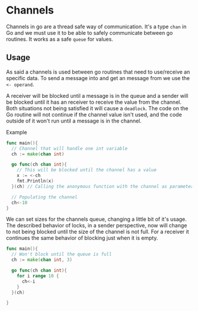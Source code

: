 # Channels

Channels in go are a thread safe way of communication. It's a type `chan` in Go and we must use it to be able to safely communicate between go routines. It works as a safe `queue` for values.

## Usage

As said a channels is used between go routines that need to use/receive an specific data.
To send a message into and get an message from we use the `<- operand`.

A receiver will be blocked until a message is in the queue and a sender will be blocked until it has an receiver to receive the value from the channel. Both situations not being satisfied it will cause a `deadlock`. The code on the Go routine will not continue if the channel value isn't used, and the code outside of it won't run until a message is in the channel.

Example

```Go
func main(){
  // Channel that will handle one int variable
  ch := make(chan int)

  go func(ch chan int){
    // This will be blocked until the channel has a value
    x := <-ch
    fmt.Println(x)
  }(ch) // Calling the anonymous function with the channel as parameter

  // Populating the channel
  ch<-10
}
```

We can set sizes for the channels queue, changing a little bit of it's usage. The described behavior of locks, in a sender perspective, now will change to not being blocked until the size of the channel is not full. For a receiver it continues the same behavior of blocking just when it is empty.

```Go
func main(){
  // Won't block until the queue is full
  ch := make(chan int, 3)

  go func(ch chan int){
    for i range 10 {
      ch<-i
    }
  }(ch)

}
```
